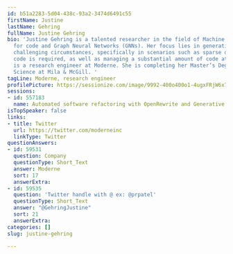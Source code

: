 ```yaml
---
id: b51a2283-5d04-438c-93a2-3474d6491c55
firstName: Justine
lastName: Gehring
fullName: Justine Gehring
bio: 'Justine Gehring is a talented researcher in the field of Machine Learning (ML)
  for code and Graph Neural Networks (GNNs). Her focus lies in generating code under
  challenging circumstances, specifically in scenarios such as sparse data where library-specific
  code is required, as well as managing a substantial amount of code at a time. Justine
  is a research engineer at Moderne. She is completing her Master’s Degree in Computer
  Science at Mila & McGill. '
tagLine: Moderne, research engineer
profilePicture: https://sessionize.com/image/9992-400o400o1-4ugxFRjW6x7psdWA9vbRtC.png
sessions:
- id: 557183
  name: Automated software refactoring with OpenRewrite and Generative AI
isTopSpeaker: false
links:
- title: Twitter
  url: https://twitter.com/moderneinc
  linkType: Twitter
questionAnswers:
- id: 59531
  question: Company
  questionType: Short_Text
  answer: Moderne
  sort: 17
  answerExtra: 
- id: 59535
  question: 'Twitter handle with @ ex: @prpatel'
  questionType: Short_Text
  answer: "@GehringJustine"
  sort: 21
  answerExtra: 
categories: []
slug: justine-gehring

---
```

